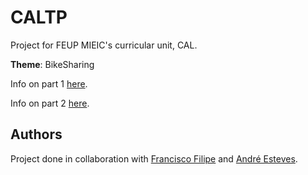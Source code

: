 # CALTP
Project for FEUP MIEIC's curricular unit, CAL.

**Theme**: BikeSharing

Info on part 1 [here](doc/CAL1718%20CG1.pdf).

Info on part 2 [here](doc/CAL1718%20CG2.pdf).

## Authors
Project done in collaboration with [Francisco Filipe](https://github.com/CiscoFrisco) and [André Esteves](https://github.com/EstevesAndre).
